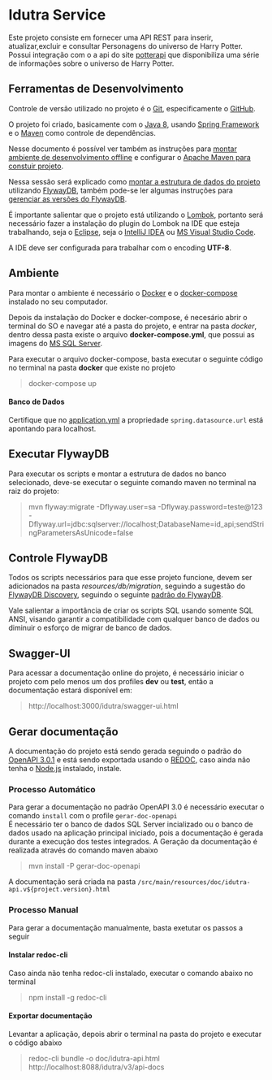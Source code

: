 # Idutra Service
Este projeto consiste em fornecer uma API REST para inserir, atualizar,excluir e consultar Personagens do universo de Harry Potter.
Possui integração com o a api do site [potterapi](https://www.potterapi.com) que disponibiliza uma série de informações sobre o universo de Harry Potter.

## Ferramentas de Desenvolvimento
Controle de versão utilizado no projeto é o [Git](https://git-scm.com/), especificamente o 
[GitHub](https://github.com/idutra/hp-challenge).

O projeto foi criado, basicamente com o [Java 8](https://www.oracle.com/java/technologies/java8.html), usando 
[Spring Framework](https://spring.io/projects/spring-framework) e o [Maven](https://maven.apache.org/) como controle de 
dependências.

Nesse documento é possível ver também as instruções para [montar ambiente de desenvolvimento offline](#ambiente-de-desenvolvimento-offline) 
e configurar o [Apache Maven para constuir projeto](#configurar-apache-maven).

Nessa sessão será explicado como [montar a estrutura de dados do projeto](#executar-flywaydb) utilizando [FlywayDB](https://flywaydb.org/), 
também pode-se ler algumas instruções para [gerenciar as versões do FlywayDB](#controle-flywaydb).

É importante salientar que o projeto está utilizando o [Lombok](https://projectlombok.org), portanto será necessário 
fazer a instalação do plugin do Lombok na IDE que esteja trabalhando, seja o [Eclipse](https://projectlombok.org/setup/eclipse), 
seja o [IntelliJ IDEA](https://projectlombok.org/setup/intellij) ou [MS Visual Studio Code](https://projectlombok.org/setup/vscode).

A IDE deve ser configurada para trabalhar com o encoding **UTF-8**.

## Ambiente
Para montar o ambiente é necessário o [Docker](https://www.docker.com) e o 
[docker-compose](https://docs.docker.com/compose) instalado no seu computador.

Depois da instalação do Docker e docker-compose, é necesário abrir o terminal do SO e navegar até a pasta do projeto, e 
entrar na pasta _docker_, dentro dessa pasta existe o arquivo __docker-compose.yml__, que possui as imagens do 
[MS SQL Server](https://www.microsoft.com/en-us/sql-server/sql-server-2019).

Para executar o arquivo docker-compose, basta executar o seguinte código no terminal na pasta __docker__ que existe no 
projeto
> docker-compose up

#### Banco de Dados
Certifique que no [application.yml](src/resources/application.yml) a propriedade `spring.datasource.url` 
está apontando para localhost.

## Executar FlywayDB
Para executar os scripts e montar a estrutura de dados no banco selecionado, deve-se executar o seguinte comando maven no 
terminal na raiz do projeto:
> mvn flyway:migrate -Dflyway.user=sa -Dflyway.password=teste@123 -Dflyway.url=jdbc:sqlserver://localhost;DatabaseName=id_api;sendStringParametersAsUnicode=false

## Controle FlywayDB
Todos os scripts necessários para que esse projeto funcione, devem ser adicionados na pasta _resources/db/migration_, 
seguindo a sugestão do [FlywayDB Discovery](https://flywaydb.org/documentation/migrations#discovery), seguindo o seguinte 
[padrão do FlywayDB](https://flywaydb.org/documentation/migrations#naming).

Vale salientar a importância de criar os scripts SQL usando somente SQL ANSI, visando garantir a compatibilidade com 
qualquer banco de dados ou diminuir o esforço de migrar de banco de dados.

## Swagger-UI
Para acessar a documentação online do projeto, é necessário iniciar o projeto com pelo menos um dos profiles **dev** ou **test**, 
então a documentação estará disponível em:
> http://localhost:3000/idutra/swagger-ui.html

## Gerar documentação
A documentação do projeto está sendo gerada seguindo o padrão do [OpenAPI 3.0.1](https://github.com/OAI/OpenAPI-Specification/blob/master/versions/3.0.1.md) e 
está sendo exportada usando o [REDOC](https://github.com/Redocly/redoc/README.md), caso ainda não tenha o 
[Node.js](https://nodejs.org) instalado, instale.

### Processo Automático
Para gerar a documentação no padrão OpenAPI 3.0 é necessário executar o comando `install` com o profile `gerar-doc-openapi`  
É necessário ter o banco de dados SQL Server incializado ou o banco de dados usado na aplicação principal iniciado, pois a documentação é gerada durante a execução dos testes integrados.
A Geração da documentação é realizada através do comando maven abaixo
> mvn install -P gerar-doc-openapi

A documentação será criada na pasta `/src/main/resources/doc/idutra-api.v${project.version}.html`

### Processo Manual
Para gerar a documentação manualmente, basta exetutar os passos a seguir

#### Instalar redoc-cli
Caso ainda não tenha redoc-cli instalado, executar o comando abaixo no terminal
> npm install -g redoc-cli

#### Exportar documentação
Levantar a aplicação, depois abrir o terminal na pasta do projeto e executar o código abaixo
>  redoc-cli bundle -o doc/idutra-api.html http://localhost:8088/idutra/v3/api-docs

